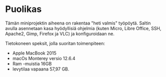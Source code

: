 # Puolikas

Tämän miniprojektin aiheena on rakentaa "heti valmis" työpöytä. Saltin avulla asennetaan kasa hyödyllisiä ohjelmia (kuten Micro, Libre Office, SSH, Apache2, Gimp, Firefox ja VLC) ja konfiguroidaan ne.


Tietokoneen speksit, jolla suoritan toimenpiteen:
- Apple MacBook 2015
- macOs Monterey versio 12.6.4 
- Ram -muistia 16GB
- levytilaa vapaana 57,97 GB.

